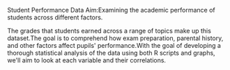 Student Performance Data Aim:Examining the academic performance of students across different factors. 

The grades that students earned across a range of topics make up this dataset.The goal is to comprehend how exam preparation, parental history, and other factors affect pupils' performance.With the goal of developing a thorough statistical analysis of the data using both R scripts and graphs, we'll aim to look at each variable and their correlations.
